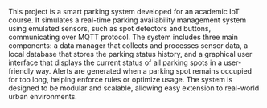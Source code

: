 This project is a smart parking system developed for an academic IoT course.
It simulates a real-time parking availability management system using emulated sensors, such as spot detectors and buttons, communicating over MQTT protocol.
The system includes three main components: a data manager that collects and processes sensor data, a local database that stores the parking status history, and a graphical user interface that displays the current status of all parking spots in a user-friendly way. 
Alerts are generated when a parking spot remains occupied for too long, helping enforce rules or optimize usage. 
The system is designed to be modular and scalable, allowing easy extension to real-world urban environments.
